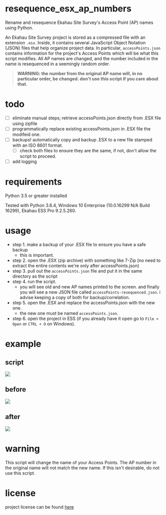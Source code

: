 # resequence_esx_ap_numbers

Rename and resequence Ekahau Site Survey's Access Point (AP) names using Python.

An Ekahau Site Survey project is stored as a compressed file with an extension `.esx`. Inside, it contains several JavaScript Object Notation (JSON) files that help organize project data. In particular, `accessPoints.json` contains information for the project's Access Points which will be what this script modifies. All AP names are changed, and the number included in the name is resequenced in a seemingly random order.

> **WARNING: the number from the original AP name will, in no particular order, be changed. don't use this script if you care about that.**

# todo

- [ ] eliminate manual steps; retrieve accessPoints.json directly from .ESX file using zipfile 
- [ ] programmatically replace existing accessPoints.json in .ESX file the modifeid one. 
- [ ] backups! automatically copy and backup .ESX to a new file stamped with an ISO 8601 format.
  - [ ] check both files to ensure they are the same, if not, don't allow the script to proceed.
- [ ] add logging

# requirements

Python 3.5 or greater installed

Tested with Python 3.6.4, Windows 10 Enterprise (10.0.16299 N/A Build 16299), Ekahau ESS Pro 9.2.5.260. 

# usage

- step 1. make a backup of your .ESX file to ensure you have a safe backup
  - this is important.
- step 2. open the .ESX (zip archive) with something like 7-Zip (no need to extract the entire contents we're only after accessPoints.json)
- step 3. pull out the `accessPoints.json` file and put it in the same directory as the script
- step 4. run the script. 
  - you will see old and new AP names printed to the screen. and finally you will see a new JSON file called `accessPoints-resequenced.json`. i advise keeping a copy of both for backup/correlation.
- step 5. open the .ESX and replace the accessPoints.json with the new one. 
  - the new one must be named `accessPoints.json`.
- step 6. open the project in ESS (if you already have it open go to `File > Open` or `CTRL + O` on Windows).

# example

## script

![](https://github.com/joshschmelzle/resequence_esx_ap_numbers/blob/master/resequenceAPs.png)

## before

![](https://github.com/joshschmelzle/resequence_esx_ap_numbers/blob/master/aruba325before.PNG)

## after

![](https://github.com/joshschmelzle/resequence_esx_ap_numbers/blob/master/aruba325after.PNG)

# warning

This script will change the name of your Access Points. The AP number in the original name will not match the new name. If this isn't desirable, do not use this script.

# license

project license can be found [here](https://github.com/joshschmelzle/resequence_esx_ap_numbers/blob/master/LICENSE)
